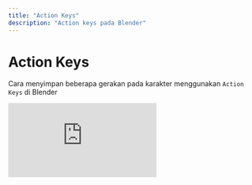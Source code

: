```yaml
---
title: "Action Keys"
description: "Action keys pada Blender"
---
```

# Action Keys
Cara menyimpan beberapa gerakan pada karakter menggunakan ```Action Keys``` di Blender
<iframe
  src="https://www.youtube.com/embed/qS--8hR05jg"
  title="YouTube video player"
  frameBorder="0"
  allow="accelerometer; autoplay; clipboard-write; encrypted-media; gyroscope; picture-in-picture"
  allowFullScreen
></iframe>